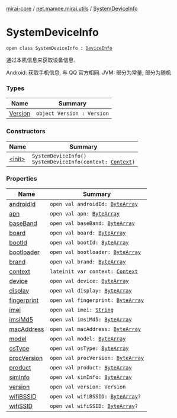 [mirai-core](../../index.md) / [net.mamoe.mirai.utils](../index.md) / [SystemDeviceInfo](./index.md)

# SystemDeviceInfo

`open class SystemDeviceInfo : `[`DeviceInfo`](../-device-info/index.md)

通过本机信息来获取设备信息.

Android: 获取手机信息, 与 QQ 官方相同.
JVM: 部分为常量, 部分为随机

### Types

| Name | Summary |
|---|---|
| [Version](-version/index.md) | `object Version : Version` |

### Constructors

| Name | Summary |
|---|---|
| [&lt;init&gt;](-init-.md) | `SystemDeviceInfo()`<br>`SystemDeviceInfo(context: `[`Context`](../-context/index.md)`)` |

### Properties

| Name | Summary |
|---|---|
| [androidId](android-id.md) | `open val androidId: `[`ByteArray`](https://kotlinlang.org/api/latest/jvm/stdlib/kotlin/-byte-array/index.html) |
| [apn](apn.md) | `open val apn: `[`ByteArray`](https://kotlinlang.org/api/latest/jvm/stdlib/kotlin/-byte-array/index.html) |
| [baseBand](base-band.md) | `open val baseBand: `[`ByteArray`](https://kotlinlang.org/api/latest/jvm/stdlib/kotlin/-byte-array/index.html) |
| [board](board.md) | `open val board: `[`ByteArray`](https://kotlinlang.org/api/latest/jvm/stdlib/kotlin/-byte-array/index.html) |
| [bootId](boot-id.md) | `open val bootId: `[`ByteArray`](https://kotlinlang.org/api/latest/jvm/stdlib/kotlin/-byte-array/index.html) |
| [bootloader](bootloader.md) | `open val bootloader: `[`ByteArray`](https://kotlinlang.org/api/latest/jvm/stdlib/kotlin/-byte-array/index.html) |
| [brand](brand.md) | `open val brand: `[`ByteArray`](https://kotlinlang.org/api/latest/jvm/stdlib/kotlin/-byte-array/index.html) |
| [context](context.md) | `lateinit var context: `[`Context`](../-context/index.md) |
| [device](device.md) | `open val device: `[`ByteArray`](https://kotlinlang.org/api/latest/jvm/stdlib/kotlin/-byte-array/index.html) |
| [display](display.md) | `open val display: `[`ByteArray`](https://kotlinlang.org/api/latest/jvm/stdlib/kotlin/-byte-array/index.html) |
| [fingerprint](fingerprint.md) | `open val fingerprint: `[`ByteArray`](https://kotlinlang.org/api/latest/jvm/stdlib/kotlin/-byte-array/index.html) |
| [imei](imei.md) | `open val imei: `[`String`](https://kotlinlang.org/api/latest/jvm/stdlib/kotlin/-string/index.html) |
| [imsiMd5](imsi-md5.md) | `open val imsiMd5: `[`ByteArray`](https://kotlinlang.org/api/latest/jvm/stdlib/kotlin/-byte-array/index.html) |
| [macAddress](mac-address.md) | `open val macAddress: `[`ByteArray`](https://kotlinlang.org/api/latest/jvm/stdlib/kotlin/-byte-array/index.html) |
| [model](model.md) | `open val model: `[`ByteArray`](https://kotlinlang.org/api/latest/jvm/stdlib/kotlin/-byte-array/index.html) |
| [osType](os-type.md) | `open val osType: `[`ByteArray`](https://kotlinlang.org/api/latest/jvm/stdlib/kotlin/-byte-array/index.html) |
| [procVersion](proc-version.md) | `open val procVersion: `[`ByteArray`](https://kotlinlang.org/api/latest/jvm/stdlib/kotlin/-byte-array/index.html) |
| [product](product.md) | `open val product: `[`ByteArray`](https://kotlinlang.org/api/latest/jvm/stdlib/kotlin/-byte-array/index.html) |
| [simInfo](sim-info.md) | `open val simInfo: `[`ByteArray`](https://kotlinlang.org/api/latest/jvm/stdlib/kotlin/-byte-array/index.html) |
| [version](version.md) | `open val version: Version` |
| [wifiBSSID](wifi-b-s-s-i-d.md) | `open val wifiBSSID: `[`ByteArray`](https://kotlinlang.org/api/latest/jvm/stdlib/kotlin/-byte-array/index.html)`?` |
| [wifiSSID](wifi-s-s-i-d.md) | `open val wifiSSID: `[`ByteArray`](https://kotlinlang.org/api/latest/jvm/stdlib/kotlin/-byte-array/index.html)`?` |
